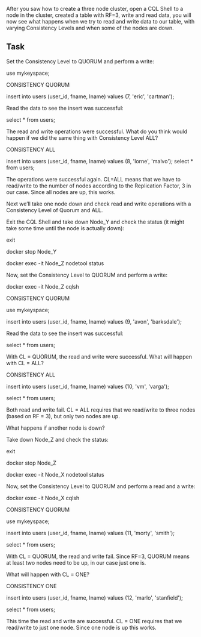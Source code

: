 After you saw how to create a three node cluster, open a CQL Shell to a node in the cluster, created a table with RF=3, write and read data, you will now see what happens when we try to read and write data to our table, with varying Consistency Levels and when some of the nodes are down.

## Task


Set the Consistency Level to QUORUM and perform a write:

use mykeyspace; 

CONSISTENCY QUORUM 

insert into users (user_id, fname, lname) values (7, 'eric', 'cartman');  

Read the data to see the insert was successful:

select * from users; 

The read and write operations were successful. What do you think would happen if we did the same thing with Consistency Level ALL? 

CONSISTENCY ALL 

insert into users (user_id, fname, lname) values (8, 'lorne', 'malvo'); 
select * from users;

The operations were successful again. CL=ALL means that we have to read/write to the number of nodes according to the Replication Factor, 3 in our case. Since all nodes are up, this works. 

Next we’ll take one node down and check read and write operations with a Consistency Level of Quorum and ALL.

Exit the CQL Shell and take down Node_Y and check the status (it might take some time until the node is actually down): 

exit

docker stop Node_Y 

docker exec -it Node_Z nodetool status 

Now, set the Consistency Level to QUORUM and perform a write: 

docker exec -it Node_Z cqlsh 

CONSISTENCY QUORUM 

use mykeyspace;

insert into users (user_id, fname, lname) values (9, 'avon', 'barksdale');  

Read the data to see the insert was successful: 

select * from users; 

With CL = QUORUM, the read and write were successful. What will happen with CL = ALL? 

CONSISTENCY ALL 

insert into users (user_id, fname, lname) values (10, 'vm', 'varga');  

select * from users; 

Both read and write fail. CL = ALL requires that we read/write to three nodes (based on RF = 3), but only two nodes are up.

What happens if another node is down?

Take down Node_Z and check the status:

exit

docker stop Node_Z 

docker exec -it Node_X nodetool status 

Now, set the Consistency Level to QUORUM and perform a read and a write: 

docker exec -it Node_X cqlsh 

CONSISTENCY QUORUM 

use mykeyspace; 

insert into users (user_id, fname, lname) values (11, 'morty', 'smith');  

select * from users; 

With CL = QUORUM, the read and write fail. Since RF=3, QUORUM means at least two nodes need to be up, in our case just one is. 

What will happen with CL = ONE? 

CONSISTENCY ONE 

insert into users (user_id, fname, lname) values (12, 'marlo', 'stanfield');   

select * from users; 

This time the read and write are successful. CL = ONE requires that we read/write to just one node. Since one node is up this works. 

